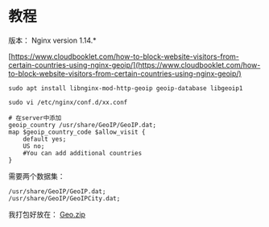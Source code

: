 # 教程

版本： Nginx version 1.14.*

[https://www.cloudbooklet.com/how-to-block-website-visitors-from-certain-countries-using-nginx-geoip/](https://www.cloudbooklet.com/how-to-block-website-visitors-from-certain-countries-using-nginx-geoip/)


```text
sudo apt install libnginx-mod-http-geoip geoip-database libgeoip1

sudo vi /etc/nginx/conf.d/xx.conf

# 在server中添加
geoip_country /usr/share/GeoIP/GeoIP.dat;
map $geoip_country_code $allow_visit {
    default yes;
    US no;
    #You can add additional countries
}
```

需要两个数据集：
```text
/usr/share/GeoIP/GeoIP.dat;
/usr/share/GeoIP/GeoIPCity.dat;
```
我打包好放在： [Geo.zip](./Geo.zip)

